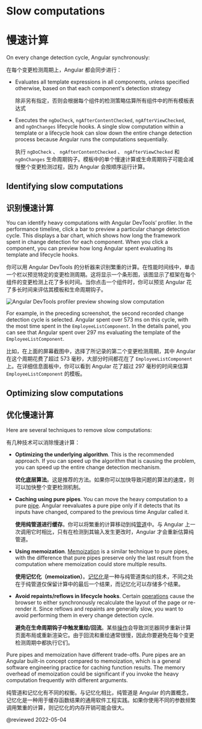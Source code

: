 # Slow computations

# 慢速计算

On every change detection cycle, Angular synchronously:

在每个变更检测周期上，Angular 都会同步进行：

* Evaluates all template expressions in all components, unless specified otherwise, based on that each component's detection strategy

  除非另有指定，否则会根据每个组件的检测策略估算所有组件中的所有模板表达式

* Executes the `ngDoCheck`, `ngAfterContentChecked`, `ngAfterViewChecked`, and `ngOnChanges` lifecycle hooks.
  A single slow computation within a template or a lifecycle hook can slow down the entire change detection process because Angular runs the computations sequentially.

  执行 `ngDoCheck` 、 `ngAfterContentChecked` 、 `ngAfterViewChecked` 和 `ngOnChanges` 生命周期钩子。模板中的单个慢速计算或生命周期钩子可能会减慢整个变更检测过程，因为 Angular 会按顺序运行计算。

## Identifying slow computations

## 识别慢速计算

You can identify heavy computations with Angular DevTools’ profiler. In the performance timeline, click a bar to preview a particular change detection cycle. This displays a bar chart, which shows how long the framework spent in change detection for each component. When you click a component, you can preview how long Angular spent  evaluating its template and lifecycle hooks.

你可以用 Angular DevTools 的分析器来识别繁重的计算。在性能时间线中，单击一个栏以预览特定的变更检测周期。这将显示一个条形图，该图显示了框架在每个组件的变更检测上花了多长时间。当你点击一个组件时，你可以预览 Angular 花了多长时间来评估其模板和生命周期钩子。

<div class="lightbox">
  <img alt="Angular DevTools profiler preview showing slow computation" src="generated/images/guide/change-detection/slow-computations.png">
</div>

For example, in the preceding screenshot, the second recorded change detection cycle is selected. Angular spent over 573 ms on this cycle, with the most time spent in the `EmployeeListComponent`. In the details panel, you can see that Angular spent over 297 ms evaluating the template of the `EmployeeListComponent`.

比如，在上面的屏幕截图中，选择了所记录的第二个变更检测周期，其中 Angular 在这个周期花费了超过 573 毫秒，大部分时间都花在了 `EmployeeListComponent` 上。在详细信息面板中，你可以看到 Angular 花了超过 297 毫秒的时间来估算 `EmployeeListComponent` 的模板。

## Optimizing slow computations

## 优化慢速计算

Here are several techniques to remove slow computations:

有几种技术可以消除慢速计算：

* **Optimizing the underlying algorithm**. This is the recommended approach. If you can speed up the algorithm that is causing the problem, you can speed up the entire change detection mechanism.

  **优化底层算法**。这是推荐的方法。如果你可以加快导致问题的算法的速度，则可以加快整个变更检测机制。

* **Caching using pure pipes**. You can move the heavy computation to a pure [pipe](/guide/pipes). Angular reevaluates a pure pipe only if it detects that its inputs have changed, compared to the previous time Angular called it.

  **使用纯管道进行缓存**。你可以将繁重的计算移动到纯[管道](/guide/pipes)中。与 Angular 上一次调用它时相比，只有在检测到其输入发生更改时，Angular 才会重新估算纯管道。

* **Using memoization**. [Memoization](https://en.wikipedia.org/wiki/Memoization) is a similar technique to pure pipes, with the difference that pure pipes preserve only the last result from the computation where memoization could store multiple results.

  **使用记忆化（memoization）**。[记忆化](https://en.wikipedia.org/wiki/Memoization)是一种与纯管道类似的技术，不同之处在于纯管道仅保留计算中的最后一个结果，而记忆化可以存储多个结果。

* **Avoid repaints/reflows in lifecycle hooks**. Certain [operations](https://web.dev/avoid-large-complex-layouts-and-layout-thrashing/) cause the browser to either synchronously recalculate the layout of the page or re-render it. Since reflows and repaints are generally slow, you want to avoid performing them in every change detection cycle.

  **避免在生命周期钩子中触发重绘/回流**。某些[操作](https://web.dev/avoid-large-complex-layouts-and-layout-thrashing/)会导致浏览器同步重新计算页面布局或重新渲染它。由于回流和重绘通常很慢，因此你要避免在每个变更检测周期中都执行它们。

Pure pipes and memoization have different trade-offs. Pure pipes are an Angular built-in concept compared to memoization, which is a general software engineering practice for caching function results. The memory overhead of memoization could be significant if you invoke the heavy computation frequently with different arguments.

纯管道和记忆化有不同的权衡。与记忆化相比，纯管道是 Angular 的内置概念，记忆化是一种用于缓存函数结果的通用软件工程实践。如果你使用不同的参数频繁调用繁重的计算，则记忆化的内存开销可能会很大。

@reviewed 2022-05-04

